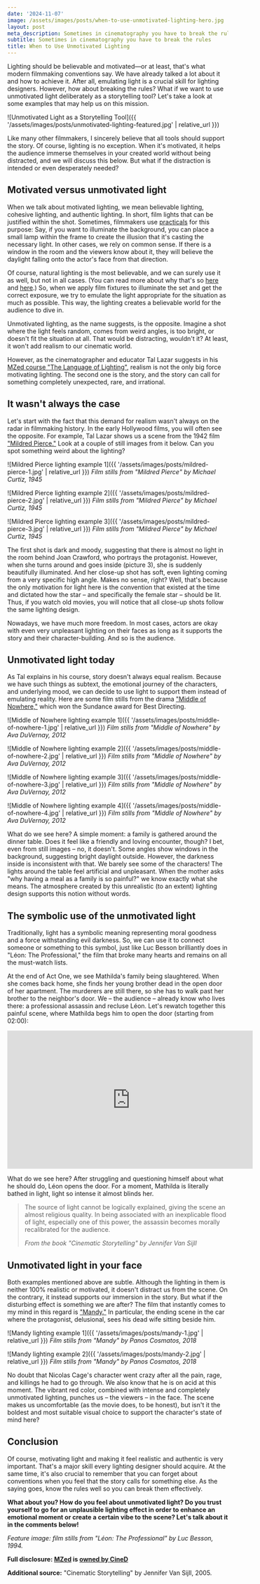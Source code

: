 ```yaml
---
date: '2024-11-07'
image: /assets/images/posts/when-to-use-unmotivated-lighting-hero.jpg
layout: post
meta_description: Sometimes in cinematography you have to break the rules
subtitle: Sometimes in cinematography you have to break the rules
title: When to Use Unmotivated Lighting
---
```


Lighting should be believable and motivated—or at least, that's what modern filmmaking conventions say. We have already talked a lot about it and how to achieve it. After all, emulating light is a crucial skill for lighting designers. However, how about breaking the rules? What if we want to use unmotivated light deliberately as a storytelling tool? Let's take a look at some examples that may help us on this mission.

![Unmotivated Light as a Storytelling Tool]({{ '/assets/images/posts/unmotivated-lighting-featured.jpg' | relative_url }})

Like many other filmmakers, I sincerely believe that all tools should support the story. Of course, lighting is no exception. When it's motivated, it helps the audience immerse themselves in your created world without being distracted, and we will discuss this below. But what if the distraction is intended or even desperately needed?

## Motivated versus unmotivated light

When we talk about motivated lighting, we mean believable lighting, cohesive lighting, and authentic lighting. In short, film lights that can be justified within the shot. Sometimes, filmmakers use [practicals](https://www.cined.com/practical-lights-or-movie-lights-how-and-why-to-use-them/) for this purpose: Say, if you want to illuminate the background, you can place a small lamp within the frame to create the illusion that it's casting the necessary light. In other cases, we rely on common sense. If there is a window in the room and the viewers know about it, they will believe the daylight falling onto the actor's face from that direction.

Of course, natural lighting is the most believable, and we can surely use it as well, but not in all cases. (You can read more about why that's so [here](https://www.cined.com/the-language-of-lighting-learn-how-to-design-light-like-a-pro-in-new-mzed-course/) and [here](https://www.cined.com/practical-lights-or-movie-lights-how-and-why-to-use-them/).) So, when we apply film fixtures to illuminate the set and get the correct exposure, we try to emulate the light appropriate for the situation as much as possible. This way, the lighting creates a believable world for the audience to dive in.

Unmotivated lighting, as the name suggests, is the opposite. Imagine a shot where the light feels random, comes from weird angles, is too bright, or doesn't fit the situation at all. That would be distracting, wouldn't it? At least, it won't add realism to our cinematic world.

However, as the cinematographer and educator Tal Lazar suggests in his [MZed course "The Language of Lighting"](https://www.mzed.com/courses/the-language-of-lighting/?tap_a=17272-420962&tap_s=5756085-8207c7), realism is not the only big force motivating lighting. The second one is the story, and the story can call for something completely unexpected, rare, and irrational.

## It wasn't always the case

Let's start with the fact that this demand for realism wasn't always on the radar in filmmaking history. In the early Hollywood films, you will often see the opposite. For example, Tal Lazar shows us a scene from the 1942 film ["Mildred Pierce."](https://www.imdb.com/title/tt0037913/?ref_=nv_sr_srsg_6_tt_2_nm_6_in_0_q_mildred) Look at a couple of still images from it below. Can you spot something weird about the lighting?

![Mildred Pierce lighting example 1]({{ '/assets/images/posts/mildred-pierce-1.jpg' | relative_url }})
*Film stills from "Mildred Pierce" by Michael Curtiz, 1945*

![Mildred Pierce lighting example 2]({{ '/assets/images/posts/mildred-pierce-2.jpg' | relative_url }})
*Film stills from "Mildred Pierce" by Michael Curtiz, 1945*

![Mildred Pierce lighting example 3]({{ '/assets/images/posts/mildred-pierce-3.jpg' | relative_url }})
*Film stills from "Mildred Pierce" by Michael Curtiz, 1945*

The first shot is dark and moody, suggesting that there is almost no light in the room behind Joan Crawford, who portrays the protagonist. However, when she turns around and goes inside (picture 3), she is suddenly beautifully illuminated. And her close-up shot has soft, even lighting coming from a very specific high angle. Makes no sense, right? Well, that's because the only motivation for light here is the convention that existed at the time and dictated how the star – and specifically the female star – should be lit. Thus, if you watch old movies, you will notice that all close-up shots follow the same lighting design.

Nowadays, we have much more freedom. In most cases, actors are okay with even very unpleasant lighting on their faces as long as it supports the story and their character-building. And so is the audience.

## Unmotivated light today

As Tal explains in his course, story doesn't always equal realism. Because we have such things as subtext, the emotional journey of the characters, and underlying mood, we can decide to use light to support them instead of emulating reality. Here are some film stills from the drama ["Middle of Nowhere,"](https://www.imdb.com/title/tt1211890/?ref_=nv_sr_srsg_2_tt_8_nm_0_in_0_q_middle%2520of%2520nowhere) which won the Sundance award for Best Directing.

![Middle of Nowhere lighting example 1]({{ '/assets/images/posts/middle-of-nowhere-1.jpg' | relative_url }})
*Film stills from "Middle of Nowhere" by Ava DuVernay, 2012*

![Middle of Nowhere lighting example 2]({{ '/assets/images/posts/middle-of-nowhere-2.jpg' | relative_url }})
*Film stills from "Middle of Nowhere" by Ava DuVernay, 2012*

![Middle of Nowhere lighting example 3]({{ '/assets/images/posts/middle-of-nowhere-3.jpg' | relative_url }})
*Film stills from "Middle of Nowhere" by Ava DuVernay, 2012*

![Middle of Nowhere lighting example 4]({{ '/assets/images/posts/middle-of-nowhere-4.jpg' | relative_url }})
*Film stills from "Middle of Nowhere" by Ava DuVernay, 2012*

What do we see here? A simple moment: a family is gathered around the dinner table. Does it feel like a friendly and loving encounter, though? I bet, even from still images – no, it doesn't. Some angles show windows in the background, suggesting bright daylight outside. However, the darkness inside is inconsistent with that. We barely see some of the characters! The lights around the table feel artificial and unpleasant. When the mother asks "why having a meal as a family is so painful?" we know exactly what she means. The atmosphere created by this unrealistic (to an extent) lighting design supports this notion without words.

## The symbolic use of the unmotivated light

Traditionally, light has a symbolic meaning representing moral goodness and a force withstanding evil darkness. So, we can use it to connect someone or something to this symbol, just like Luc Besson brilliantly does in "Léon: The Professional," the film that broke many hearts and remains on all the must-watch lists.

At the end of Act One, we see Mathilda's family being slaughtered. When she comes back home, she finds her young brother dead in the open door of her apartment. The murderers are still there, so she has to walk past her brother to the neighbor's door. We – the audience – already know who lives there: a professional assassin and recluse Léon. Let's rewatch together this painful scene, where Mathilda begs him to open the door (starting from 02:00):

<iframe width="560" height="315" src="https://www.youtube-nocookie.com/embed/pEheLtyBHWw?feature=oembed" frameborder="0" allow="accelerometer; autoplay; clipboard-write; encrypted-media; gyroscope; picture-in-picture; web-share" referrerpolicy="strict-origin-when-cross-origin" allowfullscreen></iframe>

What do we see here? After struggling and questioning himself about what he should do, Léon opens the door. For a moment, Mathilda is literally bathed in light, light so intense it almost blinds her.

> The source of light cannot be logically explained, giving the scene an almost religious quality. In being associated with an inexplicable flood of light, especially one of this power, the assassin becomes morally recalibrated for the audience.
> 
> *From the book "Cinematic Storytelling" by Jennifer Van Sijll*

## Unmotivated light in your face

Both examples mentioned above are subtle. Although the lighting in them is neither 100% realistic or motivated, it doesn't distract us from the scene. On the contrary, it instead supports our immersion in the story. But what if the disturbing effect is something we are after? The film that instantly comes to my mind in this regard is ["Mandy."](https://www.imdb.com/title/tt6998518/?ref_=nv_sr_srsg_3_tt_3_nm_5_in_0_q_mandy) In particular, the ending scene in the car where the protagonist, delusional, sees his dead wife sitting beside him.

![Mandy lighting example 1]({{ '/assets/images/posts/mandy-1.jpg' | relative_url }})
*Film stills from "Mandy" by Panos Cosmatos, 2018*

![Mandy lighting example 2]({{ '/assets/images/posts/mandy-2.jpg' | relative_url }})
*Film stills from "Mandy" by Panos Cosmatos, 2018*

No doubt that Nicolas Cage's character went crazy after all the pain, rage, and killings he had to go through. We also know that he is on acid at this moment. The vibrant red color, combined with intense and completely unmotivated lighting, punches us – the viewers – in the face. The scene makes us uncomfortable (as the movie does, to be honest), but isn't it the boldest and most suitable visual choice to support the character's state of mind here?

## Conclusion

Of course, motivating light and making it feel realistic and authentic is very important. That's a major skill every lighting designer should acquire. At the same time, it's also crucial to remember that you can forget about conventions when you feel that the story calls for something else. As the saying goes, know the rules well so you can break them effectively.

**What about you? How do you feel about unmotivated light? Do you trust yourself to go for an unplausible lighting effect in order to enhance an emotional moment or create a certain vibe to the scene? Let's talk about it in the comments below!**

*Feature image: film stills from "Léon: The Professional" by Luc Besson, 1994.*

**Full disclosure: [MZed](https://www.mzed.com?tap_a=17272-420962&tap_s=5756085-8207c7) is [owned by CineD](https://www.cined.com/cined-acquires-mzed/)**

**Additional source:** "Cinematic Storytelling" by Jennifer Van Sijll, 2005.